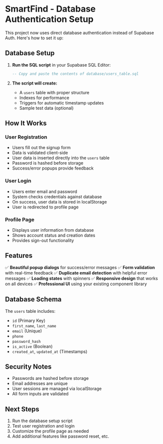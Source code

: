 # SmartFind - Database Authentication Setup

This project now uses direct database authentication instead of Supabase Auth. Here's how to set it up:

## Database Setup

1. **Run the SQL script** in your Supabase SQL Editor:
   ```sql
   -- Copy and paste the contents of database/users_table.sql
   ```

2. **The script will create:**
   - A `users` table with proper structure
   - Indexes for performance
   - Triggers for automatic timestamp updates
   - Sample test data (optional)

## How It Works

### User Registration
- Users fill out the signup form
- Data is validated client-side
- User data is inserted directly into the `users` table
- Password is hashed before storage
- Success/error popups provide feedback

### User Login
- Users enter email and password
- System checks credentials against database
- On success, user data is stored in localStorage
- User is redirected to profile page

### Profile Page
- Displays user information from database
- Shows account status and creation dates
- Provides sign-out functionality

## Features

✅ **Beautiful popup dialogs** for success/error messages
✅ **Form validation** with real-time feedback
✅ **Duplicate email detection** with helpful error messages
✅ **Loading states** with spinners
✅ **Responsive design** that works on all devices
✅ **Professional UI** using your existing component library

## Database Schema

The `users` table includes:
- `id` (Primary Key)
- `first_name`, `last_name`
- `email` (Unique)
- `phone`
- `password_hash`
- `is_active` (Boolean)
- `created_at`, `updated_at` (Timestamps)

## Security Notes

- Passwords are hashed before storage
- Email addresses are unique
- User sessions are managed via localStorage
- All form inputs are validated

## Next Steps

1. Run the database setup script
2. Test user registration and login
3. Customize the profile page as needed
4. Add additional features like password reset, etc.

















